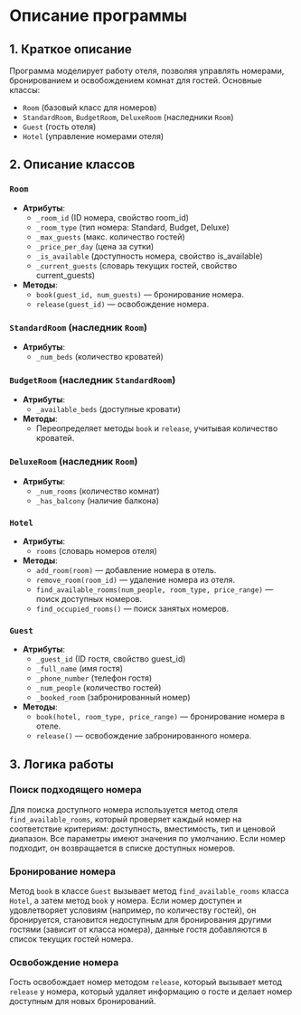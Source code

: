 # Описание программы

## 1. Краткое описание
Программа моделирует работу отеля, позволяя управлять номерами, бронированием и освобождением комнат для гостей. Основные классы:
- `Room` (базовый класс для номеров)
- `StandardRoom`, `BudgetRoom`, `DeluxeRoom` (наследники `Room`)
- `Guest` (гость отеля)
- `Hotel` (управление номерами отеля)

## 2. Описание классов

### `Room`
- **Атрибуты**: 
  - `_room_id` (ID номера, свойство room_id)
  - `_room_type` (тип номера: Standard, Budget, Deluxe)
  - `_max_guests` (макс. количество гостей)
  - `_price_per_day` (цена за сутки)
  - `_is_available` (доступность номера, свойство is_available)
  - `_current_guests` (словарь текущих гостей, свойство current_guests)
- **Методы**: 
  - `book(guest_id, num_guests)` — бронирование номера.
  - `release(guest_id)` — освобождение номера.

### `StandardRoom` (наследник `Room`)
- **Атрибуты**:
  - `_num_beds` (количество кроватей)

### `BudgetRoom` (наследник `StandardRoom`)
- **Атрибуты**:
  - `_available_beds` (доступные кровати)
- **Методы**:
  - Переопределяет методы `book` и `release`, учитывая количество кроватей.

### `DeluxeRoom` (наследник `Room`)
- **Атрибуты**:
  - `_num_rooms` (количество комнат)
  - `_has_balcony` (наличие балкона)

### `Hotel`
- **Атрибуты**:
  - `rooms` (словарь номеров отеля)
- **Методы**:
  - `add_room(room)` — добавление номера в отель.
  - `remove_room(room_id)` — удаление номера из отеля.
  - `find_available_rooms(num_people, room_type, price_range)` — поиск доступных номеров.
  - `find_occupied_rooms()` — поиск занятых номеров.

### `Guest`
- **Атрибуты**:
  - `_guest_id` (ID гостя, свойство guest_id)
  - `_full_name` (имя гостя)
  - `_phone_number` (телефон гостя)
  - `_num_people` (количество гостей)
  - `_booked_room` (забронированный номер)
- **Методы**:
  - `book(hotel, room_type, price_range)` — бронирование номера в отеле.
  - `release()` — освобождение забронированного номера.

## 3. Логика работы

### Поиск подходящего номера
Для поиска доступного номера используется метод отеля `find_available_rooms`, который  проверяет каждый номер на соответствие критериям: доступность, вместимость, тип и ценовой диапазон. Все параметры имеют значения по умолчанию. Если номер подходит, он возвращается в списке доступных номеров.

### Бронирование номера
Метод `book` в классе `Guest` вызывает метод `find_available_rooms` класса `Hotel`, а затем метод `book` у номера. Если номер доступен и удовлетворяет условиям (например, по количеству гостей), он бронируется, становится недоступным для бронирования другими гостями (зависит от класса номера), данные гостя добавляются в список текущих гостей номера.

### Освобождение номера
Гость освобождает номер методом `release`, который вызывает метод `release` у номера, который удаляет информацию о госте и делает номер доступным для новых бронирований.
